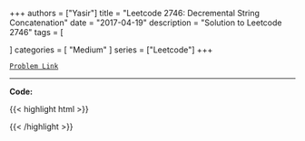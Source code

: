 
+++
authors = ["Yasir"]
title = "Leetcode 2746: Decremental String Concatenation"
date = "2017-04-19"
description = "Solution to Leetcode 2746"
tags = [
    
]
categories = [
    "Medium"
]
series = ["Leetcode"]
+++



[`Problem Link`](https://leetcode.com/problems/decremental-string-concatenation/description/)

---

**Code:**

{{< highlight html >}}

{{< /highlight >}}

